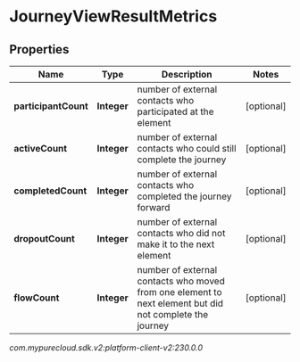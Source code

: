 # JourneyViewResultMetrics


## Properties

| Name | Type | Description | Notes |
| ------------ | ------------- | ------------- | ------------- |
| **participantCount** | **Integer** | number of external contacts who participated at the element |  [optional] |
| **activeCount** | **Integer** | number of external contacts who could still complete the journey |  [optional] |
| **completedCount** | **Integer** | number of external contacts who completed the journey forward |  [optional] |
| **dropoutCount** | **Integer** | number of external contacts who did not make it to the next element |  [optional] |
| **flowCount** | **Integer** | number of external contacts who moved from one element to next element but did not complete the journey |  [optional] |




_com.mypurecloud.sdk.v2:platform-client-v2:230.0.0_
